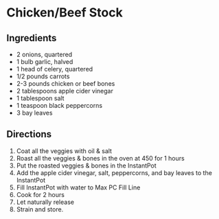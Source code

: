 # Chicken/Beef Stock

## Ingredients

* 2 onions, quartered
* 1 bulb garlic, halved
* 1 head of celery, quartered
* 1/2 pounds carrots
* 2-3 pounds chicken or beef bones
* 2 tablespoons apple cider vinegar
* 1 tablespoon salt
* 1 teaspoon black peppercorns
* 3 bay leaves

## Directions

1. Coat all the veggies with oil & salt
1. Roast all the veggies & bones in the oven at 450 for 1 hours
1. Put the roasted veggies & bones in the InstantPot
1. Add the apple cider vinegar, salt, peppercorns, and bay leaves to the InstantPot
1. Fill InstantPot with water to Max PC Fill Line
1. Cook for 2 hours
1. Let naturally release
1. Strain and store.
